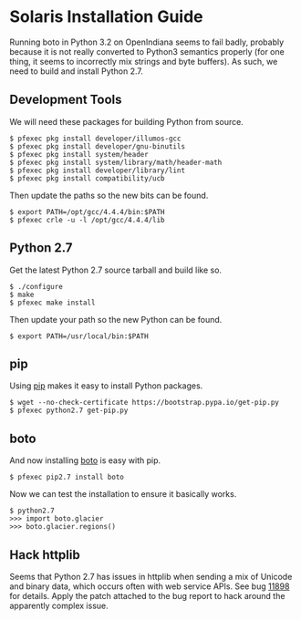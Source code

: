 # Solaris Installation Guide

Running boto in Python 3.2 on OpenIndiana seems to fail badly, probably because it is not really converted to Python3 semantics properly (for one thing, it seems to incorrectly mix strings and byte buffers). As such, we need to build and install Python 2.7.

## Development Tools

We will need these packages for building Python from source.

```
$ pfexec pkg install developer/illumos-gcc
$ pfexec pkg install developer/gnu-binutils
$ pfexec pkg install system/header
$ pfexec pkg install system/library/math/header-math
$ pfexec pkg install developer/library/lint
$ pfexec pkg install compatibility/ucb
```

Then update the paths so the new bits can be found.

```
$ export PATH=/opt/gcc/4.4.4/bin:$PATH
$ pfexec crle -u -l /opt/gcc/4.4.4/lib
```

## Python 2.7

Get the latest Python 2.7 source tarball and build like so.

```
$ ./configure
$ make
$ pfexec make install
```

Then update your path so the new Python can be found.

```
$ export PATH=/usr/local/bin:$PATH
```

## pip

Using [pip](http://pip-installer.org) makes it easy to install Python packages.

```
$ wget --no-check-certificate https://bootstrap.pypa.io/get-pip.py
$ pfexec python2.7 get-pip.py
```

## boto

And now installing [boto](http://github.com/boto/boto) is easy with pip.

```
$ pfexec pip2.7 install boto
```

Now we can test the installation to ensure it basically works.

```
$ python2.7
>>> import boto.glacier
>>> boto.glacier.regions()
```

## Hack httplib

Seems that Python 2.7 has issues in httplib when sending a mix of Unicode and binary data, which occurs often with web service APIs. See bug [11898](http://bugs.python.org/issue11898) for details. Apply the patch attached to the bug report to hack around the apparently complex issue.
